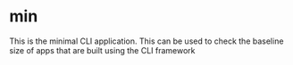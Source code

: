 <!--
    Copyright 2021 The Joe-cli Authors. All rights reserved.
    Use of this source code is governed by a BSD-style
    license that can be found in the LICENSE file.
-->

# min

This is the minimal CLI application.  This can be used to check the baseline size of apps that are built using the CLI framework

